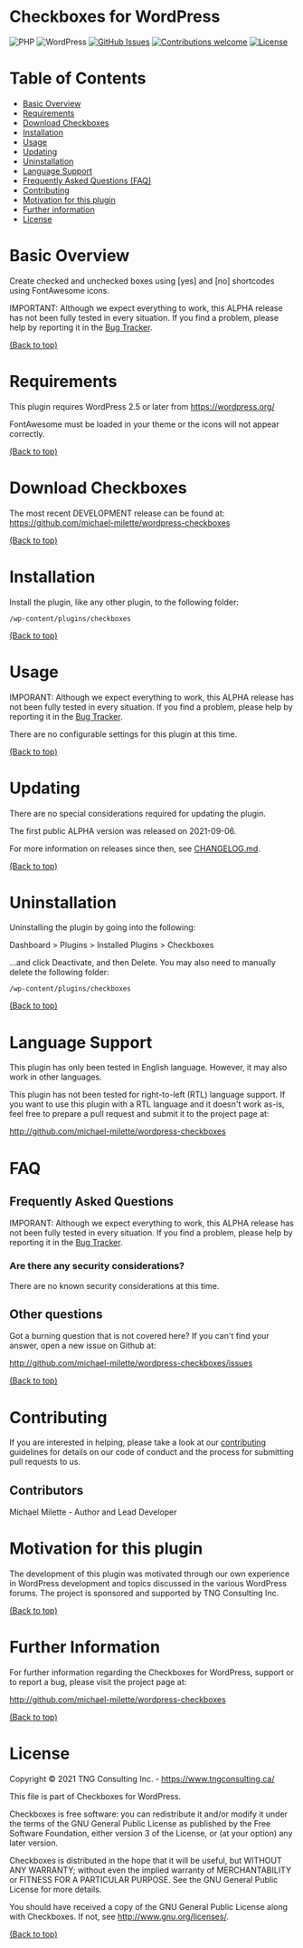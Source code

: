 Checkboxes for WordPress
========================

![PHP](https://img.shields.io/badge/PHP-v4.3%20to%20v8.0-blue.svg)
![WordPress](https://img.shields.io/badge/WordPress-v2.6%20to%20v5.8-blue.svg)
[![GitHub Issues](https://img.shields.io/github/issues/michael-milette/wordpress-checkboxes.svg)](https://github.com/michael-milette/wordpress-checkboxes/issues)
[![Contributions welcome](https://img.shields.io/badge/contributions-welcome-green.svg)](#contributing)
[![License](https://img.shields.io/badge/License-GPL%20v3-blue.svg)](#license)

# Table of Contents

- [Basic Overview](#basic-overview)
- [Requirements](#requirements)
- [Download Checkboxes](#download-checkboxes)
- [Installation](#installation)
- [Usage](#usage)
- [Updating](#updating)
- [Uninstallation](#uninstallation)
- [Language Support](#language-support)
- [Frequently Asked Questions (FAQ)](#faq)
- [Contributing](#contributing)
- [Motivation for this plugin](#motivation-for-this-plugin)
- [Further information](#further-information)
- [License](#license)

# Basic Overview

Create checked and unchecked boxes using [yes] and [no] shortcodes using FontAwesome icons.

IMPORTANT: Although we expect everything to work, this ALPHA release has not been fully tested in every situation. If you find a problem, please help by reporting it in the [Bug Tracker](http://github.com/michael-milette/wordpress-checkboxes/issues).

[(Back to top)](#table-of-contents)

# Requirements

This plugin requires WordPress 2.5 or later from https://wordpress.org/

FontAwesome must be loaded in your theme or the icons will not appear correctly.

[(Back to top)](#table-of-contents)

# Download Checkboxes

The most recent DEVELOPMENT release can be found at:
https://github.com/michael-milette/wordpress-checkboxes

[(Back to top)](#table-of-contents)

# Installation

Install the plugin, like any other plugin, to the following folder:

    /wp-content/plugins/checkboxes

[(Back to top)](#table-of-contents)

# Usage

IMPORANT: Although we expect everything to work, this ALPHA release has not been fully tested in every situation. If you find a problem, please help by reporting it in the [Bug Tracker](http://github.com/michael-milette/wordpress-checkboxes/issues).

There are no configurable settings for this plugin at this time.

[(Back to top)](#table-of-contents)

# Updating

There are no special considerations required for updating the plugin.

The first public ALPHA version was released on 2021-09-06.

For more information on releases since then, see
[CHANGELOG.md](https://github.com/michael-milette/wordpress-checkboxes/blob/master/CHANGELOG.md).

[(Back to top)](#table-of-contents)

# Uninstallation

Uninstalling the plugin by going into the following:

Dashboard > Plugins > Installed Plugins > Checkboxes

...and click Deactivate, and then Delete. You may also need to manually delete the following folder:

    /wp-content/plugins/checkboxes

[(Back to top)](#table-of-contents)

# Language Support

This plugin has only been tested in English language. However, it may also work in other languages.

This plugin has not been tested for right-to-left (RTL) language support. If you want to use this plugin with a RTL language and it doesn't work as-is, feel free to prepare a pull request and submit it to the project page at:

http://github.com/michael-milette/wordpress-checkboxes

# FAQ

## Frequently Asked Questions

IMPORANT: Although we expect everything to work, this ALPHA release has not been fully tested in every situation. If you find a problem, please help by reporting it in the [Bug Tracker](http://github.com/michael-milette/wordpress-checkboxes/issues).

### Are there any security considerations?

There are no known security considerations at this time.

## Other questions

Got a burning question that is not covered here? If you can't find your answer, open a new issue on Github at:

http://github.com/michael-milette/wordpress-checkboxes/issues

[(Back to top)](#table-of-contents)

# Contributing

If you are interested in helping, please take a look at our [contributing](https://github.com/michael-milette/wordpress-checkboxes/blob/master/CONTRIBUTING.md) guidelines for details on our code of conduct and the process for submitting pull requests to us.

## Contributors

Michael Milette - Author and Lead Developer

# Motivation for this plugin

The development of this plugin was motivated through our own experience in WordPress development and topics discussed in the various WordPress forums. The project is sponsored and supported by TNG Consulting Inc.

[(Back to top)](#table-of-contents)

# Further Information

For further information regarding the Checkboxes for WordPress, support or to report a bug, please visit the project page at:

http://github.com/michael-milette/wordpress-checkboxes

[(Back to top)](#table-of-contents)

# License

Copyright © 2021 TNG Consulting Inc. - https://www.tngconsulting.ca/

This file is part of Checkboxes for WordPress.

Checkboxes is free software: you can redistribute it and/or modify
it under the terms of the GNU General Public License as published by
the Free Software Foundation, either version 3 of the License, or
(at your option) any later version.

Checkboxes is distributed in the hope that it will be useful,
but WITHOUT ANY WARRANTY; without even the implied warranty of
MERCHANTABILITY or FITNESS FOR A PARTICULAR PURPOSE.  See the
GNU General Public License for more details.

You should have received a copy of the GNU General Public License
along with Checkboxes.  If not, see <http://www.gnu.org/licenses/>.

[(Back to top)](#table-of-contents)